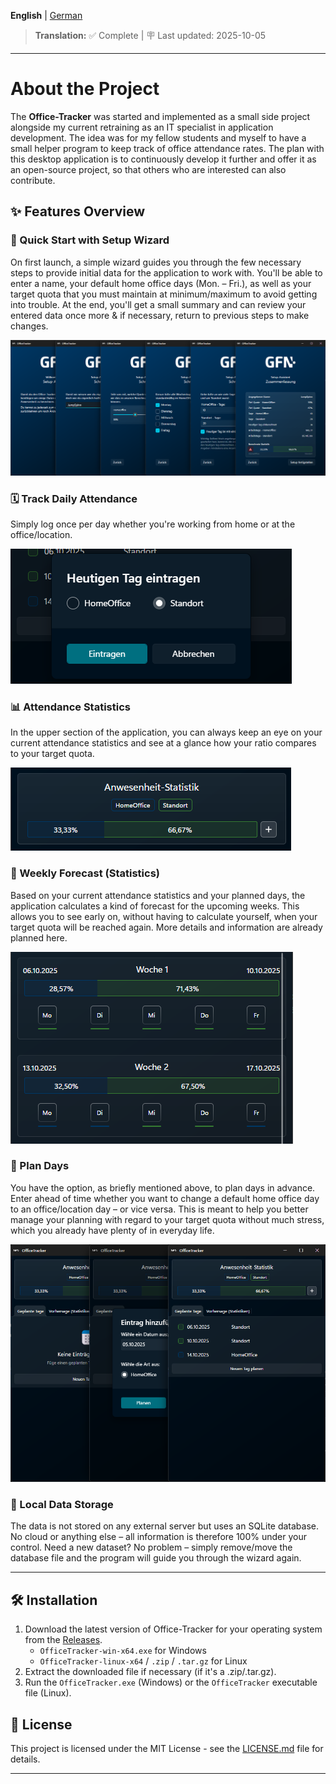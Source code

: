 <!-- Last updated: 2025-10-05 | Version 1.0.0 -->

**English** | [German](README.de.md)

> **Translation:** ✅ Complete | 🪧 Last updated: 2025-10-05

---


# About the Project

The **Office-Tracker** was started and implemented as a small side project alongside my current retraining as an IT specialist in application development.
The idea was for my fellow students and myself to have a small helper program to keep track of office attendance rates.
The plan with this desktop application is to continuously develop it further and offer it as an open-source project,
so that others who are interested can also contribute.

## ✨ Features Overview

### 🚀 Quick Start with Setup Wizard
On first launch, a simple wizard guides you through the few necessary steps to provide initial data for the application to work with.
You'll be able to enter a name, your default home office days (Mon. – Fri.), as well as your target quota that you must maintain at minimum/maximum
to avoid getting into trouble. At the end, you'll get a small summary and can review your entered data once more & if necessary,
return to previous steps to make changes.

![Setup-Assistent Start](Assets/Screenshots/wizard.png)

### 🗓️ Track Daily Attendance
Simply log once per day whether you're working from home or at the office/location.

![Setup-Assistent Start](Assets/Screenshots/add_current_day.png)

### 📊 Attendance Statistics
In the upper section of the application, you can always keep an eye on your current attendance statistics and see at a glance how your ratio compares to your target quota.

![Setup-Assistent Start](Assets/Screenshots/stats_overview.png)

### 🔮 Weekly Forecast (Statistics)
Based on your current attendance statistics and your planned days, the application calculates a kind of forecast for the upcoming weeks.
This allows you to see early on, without having to calculate yourself, when your target quota will be reached again. More details and information are already planned here.

![Setup-Assistent Start](Assets/Screenshots/calculated_weeks.png)

### 📝 Plan Days
You have the option, as briefly mentioned above, to plan days in advance. Enter ahead of time whether you want to change a default home office day to
an office/location day – or vice versa. This is meant to help you better manage your planning with regard to your target quota without much stress,
which you already have plenty of in everyday life.

![Setup-Assistent Start](Assets/Screenshots/plannable_days.png)

### 💾 Local Data Storage
The data is not stored on any external server but uses an SQLite database. No cloud or anything else – all information is
therefore 100% under your control. Need a new dataset? No problem – simply remove/move the database file and the program will
guide you through the wizard again.

---

## 🛠️ Installation

1. Download the latest version of Office-Tracker for your operating system from the [Releases](https://github.com/JumpSpinn/gfn-office-tracker/releases).
	* `OfficeTracker-win-x64.exe` for Windows
	* `OfficeTracker-linux-x64` / `.zip` / `.tar.gz` for Linux
2. Extract the downloaded file if necessary (if it's a .zip/.tar.gz).
3. Run the `OfficeTracker.exe` (Windows) or the `OfficeTracker` executable file (Linux).

## 📄 License

This project is licensed under the MIT License - see the [LICENSE.md](LICENSE.md) file for details.

---
